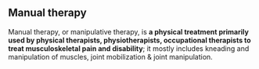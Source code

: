 ## Manual therapy
Manual therapy, or manipulative therapy, is **a physical treatment primarily used by physical therapists, physiotherapists, occupational therapists to treat musculoskeletal pain and disability**; it mostly includes kneading and manipulation of muscles, joint mobilization &  joint manipulation.